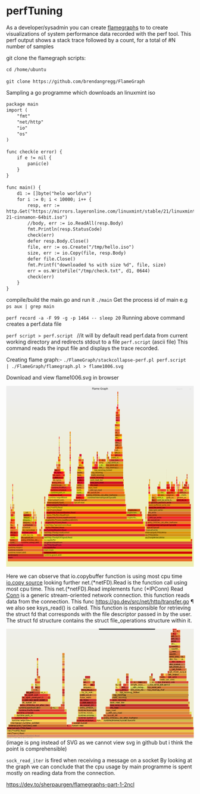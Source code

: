 # perfTuning

As a developer/sysadmin you can create [flamegraphs](https://github.com/brendangregg/FlameGraph) to to create visualizations of system performance data recorded with the perf tool. This perf output shows a stack trace followed by a count, for a total of #N number of samples

git clone the flamegraph scripts:
```
cd /home/ubuntu

git clone https://github.com/brendangregg/FlameGraph
```

Sampling a go programme which downloads an linuxmint iso

```
package main
import (
    "fmt"
    "net/http"
    "io"
    "os"
)

func check(e error) {
    if e != nil {
        panic(e)
    }
}

func main() {
    d1 := []byte("helo world\n")
    for i := 0; i < 10000; i++ {
        resp, err := http.Get("https://mirrors.layeronline.com/linuxmint/stable/21/linuxmint-21-cinnamon-64bit.iso")
        //body, err := io.ReadAll(resp.Body)
        fmt.Println(resp.StatusCode)
        check(err)
        defer resp.Body.Close()
        file, err := os.Create("/tmp/hello.iso")
        size, err := io.Copy(file, resp.Body)
        defer file.Close()
        fmt.Printf("downloaded %s with size %d", file, size)
        err = os.WriteFile("/tmp/check.txt", d1, 0644)
        check(err)
    }
}
```
compile/build the main.go and run it `./main`
Get the process id of main e.g `ps aux | grep main`

`perf record -a -F 99 -g -p 1464 -- sleep 20`
Running above command creates a perf.data file

`perf script > perf.script ` //it will by default read perf.data from current working directory and redirects stdout to a file `perf.script` (ascii file)
This command reads the input file and displays the trace recorded.

Creating flame graph:-
`./FlameGraph/stackcollapse-perf.pl perf.script  | ./FlameGraph/flamegraph.pl > flame1006.svg`

Download and view flame1006.svg in browser

![flame1006.svg](https://github.com/sherpaurgen/perfTuning/blob/main/flame1006.svg?raw=true"flame1006.svg")

Here we can observe that io.copybuffer function is using most cpu time [io.copy source](https://cs.opensource.google/go/go/+/refs/tags/go1.19.2:src/io/io.go;l=386)
looking further net.(*netFD).Read is the function call using most cpu time. This net.(*netFD).Read implements func (*IPConn) Read
[Conn](https://pkg.go.dev/net#Conn) is a generic stream-oriented network connection.
this function reads data from the connection. This func https://go.dev/src/net/http/transfer.go ¶
we also see ksys_read() is called. This function is responsible for retrieving the struct fd that corresponds with the file descriptor passed in by the user. The struct fd structure contains the struct file_operations structure within it.

![fg2.png](https://github.com/sherpaurgen/perfTuning/blob/main/fg2.png "fg2.png")
(image is png instead of SVG as we cannot view svg in github but i think the point is comprehensible)

`sock_read_iter` is fired when receiving a message on a socket
By looking at the graph we can conclude that the cpu usage by main programme is spent mostly on reading data from the connection.

https://dev.to/sherpaurgen/flamegraphs-part-1-2ncl
